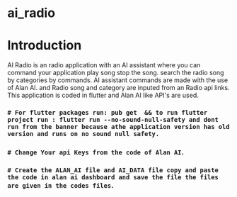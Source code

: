 # ai_radio

#
# Introduction
AI Radio is an radio application with an AI assistant where you can command your application play song stop the song. search the radio song by categories by commands. AI assistant commands are made with the use of Alan AI. and Radio song and category are inputed from an Radio api links. This application is coded in flutter and Alan AI like API's are used.

### `# For flutter packages run: pub get  && to run flutter project run : flutter run --no-sound-null-safety and dont run from the banner because athe application version has old version and runs on no sound null safety.`

### `# Change Your api Keys from the code of Alan AI`.

### `# Create the ALAN_AI file and AI_DATA file copy and paste the code in alan ai dashboard and save the file the files are given in the codes files`.
